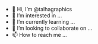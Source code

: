 - 👋 Hi, I’m @talhagraphics
- 👀 I’m interested in ...
- 🌱 I’m currently learning ...
- 💞️ I’m looking to collaborate on ...
- 📫 How to reach me ...

<!---
talhagraphics/talhagraphics is a ✨ special ✨ repository because its `README.md` (this file) appears on your GitHub profile.
You can click the Preview link to take a look at your changes.
--->
